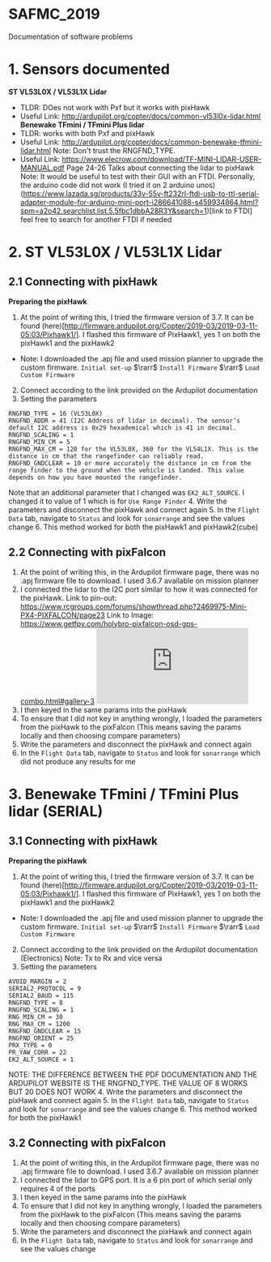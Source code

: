 # SAFMC_2019
Documentation of software problems 

# 1. Sensors documented 
**ST VL53L0X / VL53L1X Lidar**
- TLDR: DOes not work with Pxf but it works with pixHawk
- Useful Link: http://ardupilot.org/copter/docs/common-vl53l0x-lidar.html
**Benewake TFmini / TFmini Plus lidar**
- TLDR: works with both Pxf and pixHawk
- Useful Link: http://ardupilot.org/copter/docs/common-benewake-tfmini-lidar.html 
  Note: Don't trust the RNGFND_TYPE. 
- Useful Link: https://www.elecrow.com/download/TF-MINI-LIDAR-USER-MANUAL.pdf
  Page 24-26 Talks about connecting the lidar to pixHawk 
  Note: It would be useful to test with their GUI with an FTDI. Personally, the arduino code did not work (I tried it on 2 arduino unos)
  (https://www.lazada.sg/products/33v-55v-ft232rl-ftdi-usb-to-ttl-serial-adapter-module-for-arduino-mini-port-i286641088-s459934864.html?spm=a2o42.searchlist.list.5.5fbc1dbbA28R3Y&search=1)[link to FTDI] feel free to search for another FTDI if needed 
  
# 2. ST VL53L0X / VL53L1X Lidar
## 2.1 Connecting with pixHawk
**Preparing the pixHawk**
1. At the point of writing this, I tried the firmware version of 3.7. It can be found (here)[http://firmware.ardupilot.org/Copter/2019-03/2019-03-11-05:03/Pixhawk1/]. I flashed this firmware of PixHawk1, yes 1 on both the pixHawk1 and the pixHawk2 
  - Note: I downloaded the .apj file and used mission planner to upgrade the custom firmware. `Initial set-up` $\rarr$ `Install Firmware` $\rarr$ `Load Custom Firmware`
2. Connect according to the link provided on the Ardupilot documentation 
3. Setting the parameters 
```
RNGFND_TYPE = 16 (VL53L0X)
RNGFND_ADDR = 41 (I2C Address of lidar in decimal). The sensor’s default I2C address is 0x29 hexademical which is 41 in decimal.
RNGFND_SCALING = 1
RNGFND_MIN_CM = 5
RNGFND_MAX_CM = 120 for the VL53L0X, 360 for the VL54L1X. This is the distance in cm that the rangefinder can reliably read.
RNGFND_GNDCLEAR = 10 or more accurately the distance in cm from the range finder to the ground when the vehicle is landed. This value depends on how you have mounted the rangefinder.
```
Note that an additional parameter that I changed was `EK2_ALT_SOURCE`. I changed it to value of 1 which is for `Use Range Finder`
4. Write the parameters and disconnect the pixHawk and connect again
5. In the `Flight Data` tab, navigate to `Status` and look for `sonarrange` and see the values change 
6. This method worked for both the pixHawk1 and pixHawk2(cube)

## 2.2 Connecting with pixFalcon 
1. At the point of writing this, in the Ardupilot firmware page, there was no .apj firmware file to download. I used 3.6.7 available on mission planner 
2. I connected the lidar to the I2C port similar to how it was connected for the pixHawk. 
Link to pin-out: https://www.rcgroups.com/forums/showthread.php?2469975-Mini-PX4-PIXFALCON/page23
Link to Image: https://www.getfpv.com/holybro-pixfalcon-osd-gps-combo.html#gallery-3
![](https://www.getfpv.com/holybro-pixfalcon-osd-gps-combo.html#gallery-3)
3. I then keyed in the same params into the pixHawk
4. To ensure that I did not key in anything wrongly, I loaded the parameters from the pixHawk to the pixFalcon (This means saving the params locally and then choosing compare parameters)
5. Write the parameters and disconnect the pixHawk and connect again
6. In the `Flight Data` tab, navigate to `Status` and look for `sonarrange` which did not produce any results for me 

# 3. Benewake TFmini / TFmini Plus lidar (SERIAL)
## 3.1 Connecting with pixHawk
**Preparing the pixHawk**
1. At the point of writing this, I tried the firmware version of 3.7. It can be found (here)[http://firmware.ardupilot.org/Copter/2019-03/2019-03-11-05:03/Pixhawk1/]. I flashed this firmware of PixHawk1, yes 1 on both the pixHawk1 and the pixHawk2 
  - Note: I downloaded the .apj file and used mission planner to upgrade the custom firmware. `Initial set-up` $\rarr$ `Install Firmware` $\rarr$ `Load Custom Firmware`
2. Connect according to the link provided on the Ardupilot documentation (Electronics)
Note: Tx to Rx and vice versa 
3. Setting the parameters 
```
AVOID_MARGIN = 2
SERIAL2_PROTOCOL = 9 
SERIAL2_BAUD = 115
RNGFND_TYPE = 8 
RNGFND_SCALING = 1 
RNG_MIN_CM = 30
RNG_MAX_CM = 1200
RNGFND_GNDCLEAR = 15
RNGFND_ORIENT = 25
PRX_TYPE = 0 
PR_YAW_CORR = 22
EK2_ALT_SOURCE = 1
```
NOTE: THE DIFFERENCE BETWEEN THE PDF DOCUMENTATION AND THE ARDUPILOT WEBSITE IS THE RNGFND_TYPE. THE VALUE OF 8 WORKS BUT 20 DOES NOT WORK
4. Write the parameters and disconnect the pixHawk and connect again
5. In the `Flight Data` tab, navigate to `Status` and look for `sonarrange` and see the values change 
6. This method worked for both the pixHawk1

## 3.2 Connecting with pixFalcon 
1. At the point of writing this, in the Ardupilot firmware page, there was no .apj firmware file to download. I used 3.6.7 available on mission planner 
2. I connected the lidar to GPS port. It is a 6 pin port of which serial only requires 4 of the ports 
3. I then keyed in the same params into the pixHawk
4. To ensure that I did not key in anything wrongly, I loaded the parameters from the pixHawk to the pixFalcon (This means saving the params locally and then choosing compare parameters)
5. Write the parameters and disconnect the pixHawk and connect again
6. In the `Flight Data` tab, navigate to `Status` and look for `sonarrange` and see the values change 
